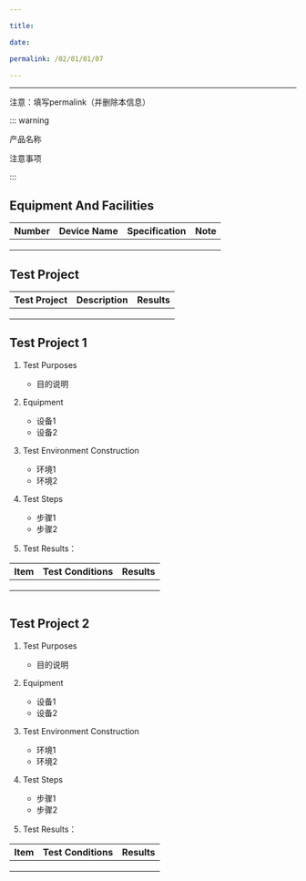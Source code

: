 ```yaml
---

title: 

date: 

permalink: /02/01/01/07

---
```

---

注意：填写permalink（并删除本信息）

::: warning

产品名称 

注意事项

:::

## Equipment And Facilities

| Number | Device Name | Specification | Note |
| ------ | ----------- | ------------- | ---- |
|        |             |               |      |
|        |             |               |      |
|        |             |               |      |

## Test Project

| Test Project | Description | Results |
| :----------- | ----------- | ------- |
|              |             |         |
|              |             |         |
|              |             |         |

## Test Project 1

1. Test Purposes
   - 目的说明
2. Equipment
   - 设备1
   - 设备2
3. Test Environment Construction
   - 环境1
   - 环境2
   
4. Test Steps
   - 步骤1
   - 步骤2
5. Test Results：

| Item | Test Conditions | Results |
| ---- | --------------- | ------- |
|      |                 |         |
|      |                 |         |
|      |                 |         |

![]()



## Test Project 2

1. Test Purposes
   - 目的说明
2. Equipment
   - 设备1
   - 设备2
3. Test Environment Construction
   - 环境1
   - 环境2

4. Test Steps
   - 步骤1
   - 步骤2
5. Test Results：

| Item | Test Conditions | Results |
| ---- | --------------- | ------- |
|      |                 |         |
|      |                 |         |
|      |                 |         |

![]()
